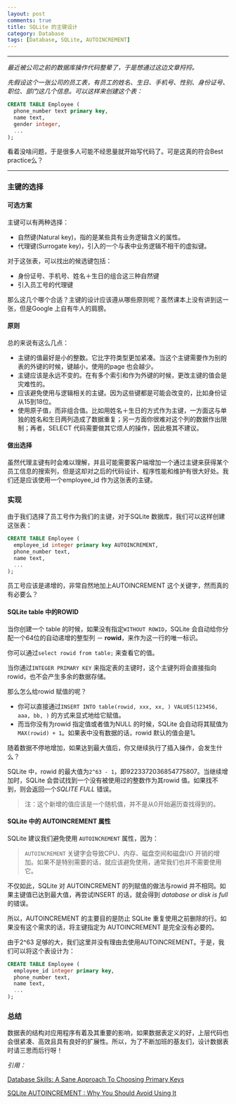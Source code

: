 ```yaml
---
layout: post
comments: true
title: SQLite 的主键设计
category: Database
tags: [Database, SQLite, AUTOINCREMENT]
---
```


- - -
*最近被公司之前的数据库操作代码整晕了，于是想通过这边文章捋捋。*

*先假设这个一张公司的员工表，有员工的姓名、生日、手机号、性别、身份证号、职位、部门这几个信息。可以这样来创建这个表：*

```SQL
CREATE TABLE Employee (
  phone_number text primary key,
  name text,
  gender integer,
  ...
);
```

看着没啥问题，于是很多人可能不经思量就开始写代码了。可是这真的符合Best practice么？

- - -

### 主键的选择

#### 可选方案

主键可以有两种选择：

- 自然键(Natural key)，指的是某些具有业务逻辑含义的属性。
- 代理键(Surrogate key)，引入的一个与表中业务逻辑不相干的虚拟键。

对于这张表，可以找出的候选键包括：

- 身份证号、手机号、姓名＋生日的组合这三种自然键
- 引入员工号的代理键

那么这几个哪个合适？主键的设计应该遵从哪些原则呢？虽然课本上没有讲到这一张，但是Google 上自有牛人的肩膀。

<!-- more -->

#### 原则

总的来说有这么几点：

+ 主键的值最好是小的整数。它比字符类型更加紧凑。当这个主键需要作为别的表的外键的时候，键越小，使用的page 也会越少。
+ 主键应该是永远不变的。在有多个索引和作为外键的时候，更改主键的值会是灾难性的。
+ 应该避免使用与逻辑相关的主键。因为这些键都是可能会改变的，比如身份证从15到18位。
+ 使用原子值，而非组合值。比如用姓名＋生日的方式作为主键，一方面这与单独的姓名和生日两列造成了数据重复；另一方面你很难对这个列的数据作出限制；再者，SELECT 代码需要做其它烦人的操作，因此极其不建议。

#### 做出选择

虽然代理主键有时会难以理解，并且可能需要客户端增加一个通过主键来获得某个员工信息的搜索列，但是这却对之后的代码设计、程序性能和维护有很大好处。我们还是应该使用一个employee_id 作为这张表的主键。

### 实现

由于我们选择了员工号作为我们的主键，对于SQLite 数据库，我们可以这样创建这张表：

```SQL
CREATE TABLE Employee (
  employee_id integer primary key AUTOINCREMENT,
  phone_number text,
  name text,
  ...
);
```

员工号应该是递增的，非常自然地加上AUTOINCREMENT 这个关键字，然而真的有必要么？

#### SQLite table 中的ROWID

当你创建一个 table 的时候，如果没有指定`WITHOUT ROWID`，SQLite 会自动给你分配一个64位的自动递增的整型列 － **rowid**，来作为这一行的唯一标识。

你可以通过`select rowid from table;` 来查看它的值。

当你通过`INTEGER PRIMARY KEY` 来指定表的主键时，这个主键列将会直接指向rowid，也不会产生多余的数据存储。

那么怎么给rowid 赋值的呢？

- 你可以直接通过`INSERT INTO table(rowid, xxx, xx, ) VALUES(123456, aaa, bb, )` 的方式来显式地给它赋值。
- 而当你没有为rowid 指定值或者值为NULL 的时候，SQLite 会自动将其赋值为`MAX(rowid) + 1`。如果表中没有数据的话，rowid 默认的值会是1。

随着数据不停地增加，如果达到最大值后，你又继续执行了插入操作，会发生什么？

SQLite 中，rowid 的最大值为`2^63 - 1`，即9223372036854775807。当继续增加时，SQLite 会尝试找到一个没有被使用过的整数作为其rowid 值。如果找不到，则会返回一个*SQLITE FULL* 错误。

> 注：这个新增的值应该是一个随机值，并不是从0开始遍历查找得到的。

#### SQLite 中的 AUTOINCREMENT 属性

SQLite 建议我们避免使用 `AUTOINCREMENT` 属性，因为：

> `AUTOINCREMENT` 关键字会导致CPU、内存、磁盘空间和磁盘I/O 开销的增加。如果不是特别需要的话，就应该避免使用，通常我们也并不需要使用它。

不仅如此，SQLite 对 AUTOINCREMENT 的列赋值的做法与rowid 并不相同。如果主键值已达到最大值，再尝试INSERT 的话，就会得到
*database or disk is full* 的错误。

所以，AUTOINCREMENT 的主要目的是防止 SQLite 重复使用之前删除的行。如果没有这个需求的话，将主键指定为 AUTOINCREMENT 是完全没有必要的。

由于2^63 足够的大，我们这里并没有理由去使用AUTOINCREMENT。于是，我们可以将这个表设计为：

```SQL
CREATE TABLE Employee (
  employee_id integer primary key,
  phone_number text,
  name text,
  ...
);
```

### 总结

数据表的结构对应用程序有着及其重要的影响，如果数据表定义的好，上层代码也会很紧凑、高效且具有良好的扩展性。所以，为了不断加班的基友们，设计数据表时请三思而后行呀！

*引用：*

[Database Skills: A Sane Approach To Choosing Primary Keys](http://database-programmer.blogspot.sg/2008/01/database-skills-sane-approach-to.html)

[SQLite AUTOINCREMENT : Why You Should Avoid Using It](http://www.sqlitetutorial.net/sqlite-autoincrement/)
